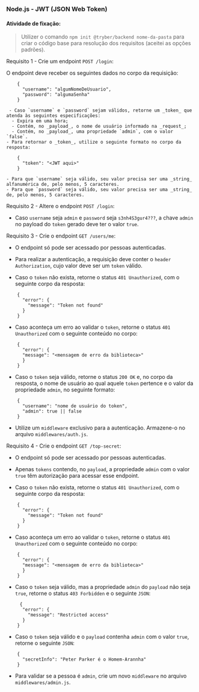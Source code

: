 ### Node.js - JWT (JSON Web Token)

####  Atividade de fixação:
> Utilizer o comando `npm init @tryber/backend nome-da-pasta` para criar o código base para resolução dos requisitos (aceitei as opções padrões).

Requisito 1 - Crie um endpoint `POST /login`:

O endpoint deve receber os seguintes dados no corpo da requisição:

```
    {
      "username": "algumNomeDeUsuario",
      "password": "algumaSenha"
    }
```

```
 - Caso `username` e `password` sejam válidos, retorne um _token_ que atenda às seguintes especificações:
  - Expira em uma hora;
  - Contém, no _payload_, o nome de usuário informado na _request_;
  - Contém, no _payload_, uma propriedade `admin`, com o valor `false`.
- Para retornar o _token_, utilize o seguinte formato no corpo da resposta:
```

```
    {
      "token": "<JWT aqui>"
    }
```

```
- Para que `username` seja válido, seu valor precisa ser uma _string_ alfanumérica de, pelo menos, 5 caracteres.
- Para que `password` seja válido, seu valor precisa ser uma _string_ de, pelo menos, 5 caracteres.
```


Requisito 2 - Altere o endpoint `POST /login`:

* Caso `username` seja `admin` e `password` seja `s3nh4S3gur4???`, a chave `admin` no payload do `token` gerado deve ter o valor `true`.


Requisito 3 - Crie o endpoint `GET /users/me`:

* O endpoint só pode ser acessado por pessoas autenticadas.

* Para realizar a autenticação, a requisição deve conter o `header` `Authorization`, cujo valor deve ser um `token` válido.

* Caso o `token` não exista, retorne o status `401 Unauthorized`, com o seguinte corpo da resposta:

```
    {
      "error": {
        "message": "Token not found"
      }
    }
```

* Caso aconteça um erro ao validar o `token`, retorne o status `401 Unauthorized` com o seguinte conteúdo no corpo:

```
    {
      "error": {
      "message": "<mensagem de erro da biblioteca>"
      }
    }
```

*  Caso o `token` seja válido, retorne o status `200 OK` e, no corpo da resposta, o nome de usuário ao qual aquele `token` pertence e o valor da propriedade `admin`, no seguinte formato:

```
    {
      "username": "nome de usuário do token",
      "admin": true || false
    }
```

*  Utilize um `middleware` exclusivo para a autenticação. Armazene-o no arquivo `middlewares/auth.js`.


Requisito 4 - Crie o endpoint `GET /top-secret`:

* O endpoint só pode ser acessado por pessoas autenticadas.

* Apenas `tokens` contendo, no `payload`, a propriedade `admin` com o valor `true` têm autorização para acessar esse endpoint.

* Caso o `token` não exista, retorne o status `401 Unauthorized`, com o seguinte corpo da resposta:

```
    {
      "error": {
        "message": "Token not found"
      }
    }
```


* Caso aconteça um erro ao validar o `token`, retorne o status `401 Unauthorized` com o seguinte conteúdo no corpo:

```
    {
      "error": {
      "message": "<mensagem de erro da biblioteca>"
      }
    }
```



* Caso o `token` seja válido, mas a propriedade `admin` do `payload` não seja `true`, retorne o status `403 Forbidden` e o seguinte `JSON`:

```
     {
      "error": {
        "message": "Restricted access"
      }
    }
```

* Caso o `token` seja válido e o `payload` contenha `admin` com o valor `true`, retorne o seguinte `JSON`:

```
    {
      "secretInfo": "Peter Parker é o Homem-Arannha"
    }
```

* Para validar se a pessoa é `admin`, crie um novo `middleware` no arquivo `middlewares/admin.js`.

